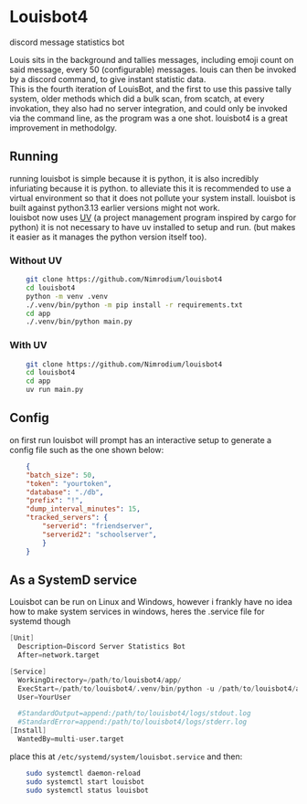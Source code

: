 # Louisbot4
discord message statistics bot

Louis sits in the background and tallies messages, including emoji count on said message, every 50 (configurable) messages. louis can then be invoked by a discord command, to give instant statistic data.
</br>
This is the fourth iteration of LouisBot, and the first to use this passive tally system, older methods which did a bulk scan, from scatch, at every invokation, they also had no server integration, and could only be invoked via the command line, as the program was a one shot. louisbot4 is a great improvement in methodolgy.

## Running
running louisbot is simple because it is python, it is also incredibly infuriating because it is python. to alleviate this it is recommended to use a virtual environment so that it does not pollute your system install. louisbot is built against python3.13 earlier versions might not work.
</br>
louisbot now uses [UV](https://docs.astral.sh/uv/) (a project management program inspired by cargo for python) it is not necessary to have uv installed to setup and run. (but makes it easier as it manages the python version itself too).

### Without UV

```bash
    git clone https://github.com/Nimrodium/louisbot4
    cd louisbot4
    python -m venv .venv
    ./.venv/bin/python -m pip install -r requirements.txt
    cd app
    ./.venv/bin/python main.py
```

### With UV

```bash
    git clone https://github.com/Nimrodium/louisbot4
    cd louisbot4
    cd app
    uv run main.py
```

## Config

on first run louisbot will prompt has an interactive setup to generate a config file such as the one shown below:
```json
    {
    "batch_size": 50,
    "token": "yourtoken",
    "database": "./db",
    "prefix": "!",
    "dump_interval_minutes": 15,
    "tracked_servers": {
        "serverid": "friendserver",
        "serverid2": "schoolserver",
        }
    }
```

## As a SystemD service
Louisbot can be run on Linux and Windows, however i frankly have no idea how to make system services in windows, heres the .service file for systemd though
```s
[Unit]
  Description=Discord Server Statistics Bot
  After=network.target

[Service]
  WorkingDirectory=/path/to/louisbot4/app/
  ExecStart=/path/to/louisbot4/.venv/bin/python -u /path/to/louisbot4/app/main.py
  User=YourUser

  #StandardOutput=append:/path/to/louisbot4/logs/stdout.log
  #StandardError=append:/path/to/louisbot4/logs/stderr.log
[Install]
  WantedBy=multi-user.target
```

place this at `/etc/systemd/system/louisbot.service` and then:
```bash
    sudo systemctl daemon-reload
    sudo systemctl start louisbot
    sudo systemctl status louisbot
```
